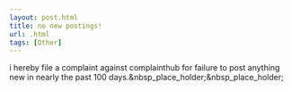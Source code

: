 ```yaml
---
layout: post.html
title: no new postings!
url: .html
tags: [Other]
---
```

i hereby file a complaint against complainthub for failure to post anything new in nearly the past 100 days.&nbsp_place_holder;&nbsp_place_holder;

